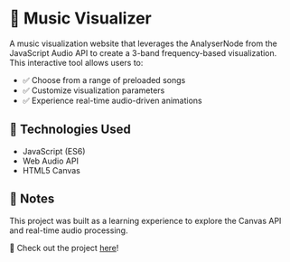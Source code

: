 # 🎵 Music Visualizer
A music visualization website that leverages the AnalyserNode from the JavaScript Audio API to create a 3-band frequency-based visualization. This interactive tool allows users to:

- ✅ Choose from a range of preloaded songs 
- ✅ Customize visualization parameters
- ✅ Experience real-time audio-driven animations

## 🔧 Technologies Used
- JavaScript (ES6)
- Web Audio API
- HTML5 Canvas

## 📌 Notes
This project was built as a learning experience to explore the Canvas API and real-time audio processing.

🔗 Check out the project [here](https://saacostam.github.io/music-visualizer/)!
